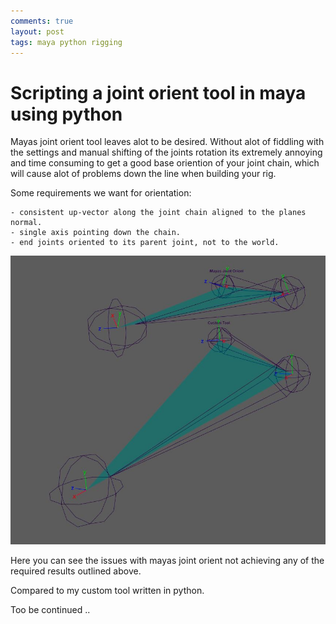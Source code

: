 ```yaml
---
comments: true
layout: post
tags: maya python rigging
---
```


# Scripting a joint orient tool in maya using python

Mayas joint orient tool leaves alot to be desired.
Without alot of fiddling with the settings and manual shifting of the joints rotation its extremely annoying and time consuming to get a good base oriention of your joint chain, which will cause alot of problems down the line when building your rig.

Some requirements we want for orientation:

    - consistent up-vector along the joint chain aligned to the planes normal.
    - single axis pointing down the chain.
    - end joints oriented to its parent joint, not to the world.

![Joint Orient Comparison](/assets/images/building_a_joint_orient_tool/01.JPG)

Here you can see the issues with mayas joint orient not achieving any of the required results outlined above.

Compared to my custom tool written in python.


Too be continued ..